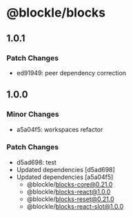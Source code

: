 # @blockle/blocks

## 1.0.1

### Patch Changes

- ed91949: peer dependency correction

## 1.0.0

### Minor Changes

- a5a04f5: workspaces refactor

### Patch Changes

- d5ad698: test
- Updated dependencies [d5ad698]
- Updated dependencies [a5a04f5]
  - @blockle/blocks-core@0.21.0
  - @blockle/blocks-react@1.0.0
  - @blockle/blocks-reset@0.21.0
  - @blockle/blocks-react-slot@1.0.0
